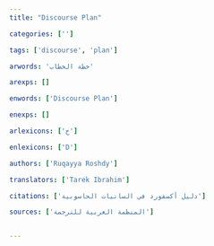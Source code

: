 ```yaml
---
title: "Discourse Plan"

categories: ['']

tags: ['discourse', 'plan']

arwords: 'خطة الخطاب'

arexps: []

enwords: ['Discourse Plan']

enexps: []

arlexicons: ['خ']

enlexicons: ['D']

authors: ['Ruqayya Roshdy']

translators: ['Tarek Ibrahim']

citations: ['دليل أكسفورد في السانيات الحاسوبية']

sources: ['المنظمة العربية للترجمة']


---
```

